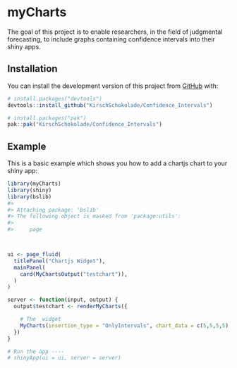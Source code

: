 
<!-- README.md is generated from README.Rmd. Please edit that file -->

# myCharts

<!-- badges: start -->
<!-- badges: end -->

The goal of this project is to enable researchers, in the field of
judgmental forecasting, to include graphs containing confidence
intervals into their shiny apps.

## Installation

You can install the development version of this project from
[GitHub](https://github.com/) with:

``` r
# install.packages("devtools")
devtools::install_github("KirschSchokolade/Confidence_Intervals")
```

``` r
# install.packages("pak")
pak::pak("KirschSchokolade/Confidence_Intervals")
```

## Example

This is a basic example which shows you how to add a chartjs chart to
your shiny app:

``` r
library(myCharts)
library(shiny)
library(bslib)
#> 
#> Attaching package: 'bslib'
#> The following object is masked from 'package:utils':
#> 
#>     page



ui <- page_fluid(
  titlePanel("Chartjs Widget"),
  mainPanel(
    card(MyChartsOutput("testchart")),
  )
)

server <- function(input, output) {
  output$testchart <- renderMyCharts({

    # The  widget
    MyCharts(insertion_type = "OnlyIntervals", chart_data = c(5,5,5,5), top_band= c(6,6,6,6), bottom_band = c(4,4,4,4), labels= c("Eins", "zwei", "drei", "vier", "sechs"))
  })
}

# Run the app ----
# shinyApp(ui = ui, server = server)
```
